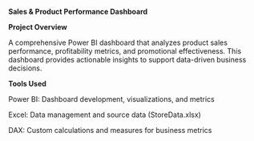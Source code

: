 **Sales & Product Performance Dashboard**

**Project Overview**

A comprehensive Power BI dashboard that analyzes product sales performance, profitability metrics, and promotional effectiveness. This dashboard provides actionable insights to support data-driven business decisions.


**Tools Used**

Power BI: Dashboard development, visualizations, and metrics

Excel: Data management and source data (StoreData.xlsx)

DAX: Custom calculations and measures for business metrics
